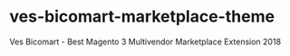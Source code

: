 # ves-bicomart-marketplace-theme
Ves Bicomart - Best Magento 3 Multivendor Marketplace Extension 2018
